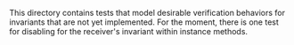 This directory contains tests that model desirable verification behaviors for invariants that are not yet implemented. For the moment, there is one test for disabling for the receiver's invariant within instance methods.